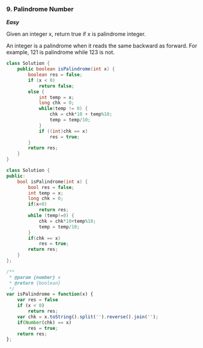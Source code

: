 ### 9. Palindrome Number

***Easy***

Given an integer x, return true if x is palindrome integer.

An integer is a palindrome when it reads the same backward as forward. For example, 121 is palindrome while 123 is not.

```Java
class Solution {
    public boolean isPalindrome(int x) {
        boolean res = false;
        if (x < 0)
            return false;
        else {
            int temp = x;
            long chk = 0;
            while(temp != 0) {
                chk = chk*10 + temp%10;
                temp = temp/10;
            }
            if ((int)chk == x)
                res = true;
        }
        return res;
    }
}
```
```c++
class Solution {
public:
    bool isPalindrome(int x) {
        bool res = false;
        int temp = x;
        long chk = 0;
        if(x<0)
            return res;
        while (temp!=0) {
            chk = chk*10+temp%10;
            temp = temp/10;
        }
        if(chk == x)
            res = true;
        return res;
    }
};
````
```JavaScript
/**
 * @param {number} x
 * @return {boolean}
 */
var isPalindrome = function(x) {
    var res = false
    if (x < 0)
        return res;
    var chk = x.toString().split('').reverse().join('');
    if(Number(chk) == x)
        res = true;
    return res;
};
```
